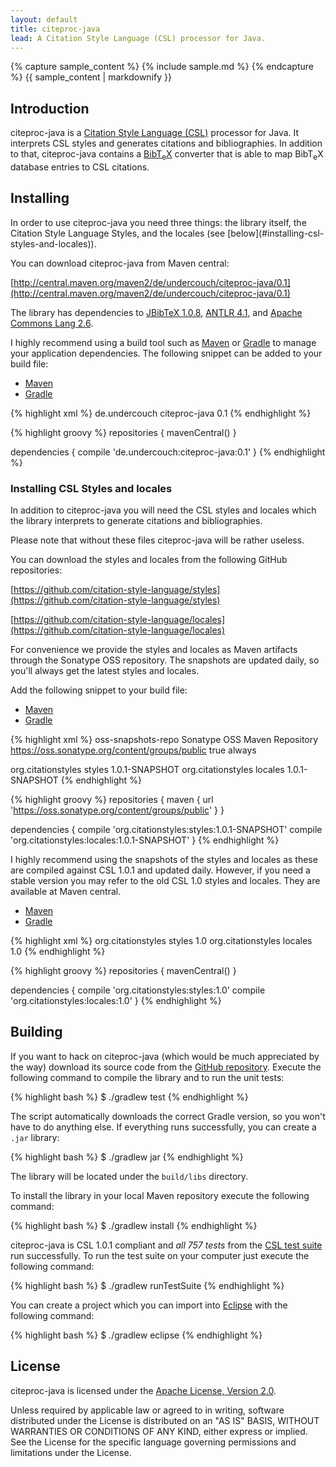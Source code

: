 ```yaml
---
layout: default
title: citeproc-java
lead: A Citation Style Language (CSL) processor for Java.
---
```


<div class="sample">
{% capture sample_content %}
{% include sample.md %}
{% endcapture %}
{{ sample_content | markdownify }}
</div>

Introduction
------------

citeproc-java is a [Citation Style Language (CSL)](http://citationstyles.org/)
processor for Java. It interprets CSL styles and generates citations and
bibliographies. In addition to that, citeproc-java contains a
[Bib<span class="tex">T<sub>e</sub>X</span>](http://www.bibtex.org/) converter that is able to map Bib<span class="tex">T<sub>e</sub>X</span>
database entries to CSL citations.

Installing
----------

<div class="alert alert-success" markdown="1">
In order to use citeproc-java you need three things: the library itself,
the Citation Style Language Styles, and the locales (see [below](#installing-csl-styles-and-locales)).
</div>

You can download citeproc-java from Maven central:

[http://central.maven.org/maven2/de/undercouch/citeproc-java/0.1](http://central.maven.org/maven2/de/undercouch/citeproc-java/0.1)

The library has dependencies to [JBibTeX 1.0.8](https://code.google.com/p/java-bibtex/),
[ANTLR 4.1](http://www.antlr.org/), and [Apache Commons Lang 2.6](http://commons.apache.org/proper/commons-lang/).

I highly recommend using a build tool such as [Maven](http://maven.apache.org/)
or [Gradle](http://www.gradle.org/) to manage your application dependencies.
The following snippet can be added to your build file:

<ul class="nav nav-tabs" id="installing-tab">
  <li class="active"><a href="#installing-maven" data-toggle="tab" class="no-scroll">Maven</a></li>
  <li><a href="#installing-gradle" data-toggle="tab" class="no-scroll">Gradle</a></li>
</ul>

<div class="tab-content">

<div class="tab-pane active" id="installing-maven">

{% highlight xml %}
<dependencies>
  <dependency>
    <groupId>de.undercouch</groupId>
    <artifactId>citeproc-java</artifactId>
    <version>0.1</version>
  </dependency>
</dependencies>
{% endhighlight %}

</div> <!-- tab-pane installing-maven -->

<div class="tab-pane" id="installing-gradle">

{% highlight groovy %}
repositories {
    mavenCentral()
}

dependencies {
    compile 'de.undercouch:citeproc-java:0.1'
}
{% endhighlight %}

</div> <!-- tab-pane installing-gradle -->

</div> <!-- tab-content -->

### Installing CSL Styles and locales

In addition to citeproc-java you will need the CSL styles and locales which
the library interprets to generate citations and bibliographies.

<div class="alert alert-success" markdown="1">
Please note that without these files citeproc-java will be rather useless.
</div>

You can download the styles and locales from the following GitHub repositories:

[https://github.com/citation-style-language/styles](https://github.com/citation-style-language/styles)

[https://github.com/citation-style-language/locales](https://github.com/citation-style-language/locales)

For convenience we provide the styles and locales as Maven artifacts through
the Sonatype OSS repository. The snapshots are updated daily, so you'll always
get the latest styles and locales.

Add the following snippet to your build file:

<ul class="nav nav-tabs" id="installing-csl-snapshots-tab">
  <li class="active"><a href="#installing-csl-snapshots-maven" data-toggle="tab" class="no-scroll">Maven</a></li>
  <li><a href="#installing-csl-snapshots-gradle" data-toggle="tab" class="no-scroll">Gradle</a></li>
</ul>

<div class="tab-content">

<div class="tab-pane active" id="installing-csl-snapshots-maven">

{% highlight xml %}
<repositories>
  <repository>
    <id>oss-snapshots-repo</id>
    <name>Sonatype OSS Maven Repository</name>
    <url>https://oss.sonatype.org/content/groups/public</url>
    <snapshots>
      <enabled>true</enabled>
      <updatePolicy>always</updatePolicy>
    </snapshots>
  </repository>
</repositories>

<dependencies>
  <dependency>
    <groupId>org.citationstyles</groupId>
    <artifactId>styles</artifactId>
    <version>1.0.1-SNAPSHOT</version>
  </dependency>
  <dependency>
    <groupId>org.citationstyles</groupId>
    <artifactId>locales</artifactId>
    <version>1.0.1-SNAPSHOT</version>
  </dependency>
</dependencies>
{% endhighlight %}

</div> <!-- tab-pane installing-csl-snapshots-maven -->

<div class="tab-pane" id="installing-csl-snapshots-gradle">

{% highlight groovy %}
repositories {
    maven {
        url 'https://oss.sonatype.org/content/groups/public'
    }
}

dependencies {
    compile 'org.citationstyles:styles:1.0.1-SNAPSHOT'
    compile 'org.citationstyles:locales:1.0.1-SNAPSHOT'
}
{% endhighlight %}

</div> <!-- tab-pane installing-csl-snapshots-gradle -->

</div> <!-- tab-content -->

I highly recommend using the snapshots of the styles and locales as
these are compiled against CSL 1.0.1 and updated daily. However, if
you need a stable version you may refer to the old CSL 1.0 styles and
locales. They are available at Maven central.

<ul class="nav nav-tabs" id="installing-csl-tab">
  <li class="active"><a href="#installing-csl-maven" data-toggle="tab" class="no-scroll">Maven</a></li>
  <li><a href="#installing-csl-gradle" data-toggle="tab" class="no-scroll">Gradle</a></li>
</ul>

<div class="tab-content">

<div class="tab-pane active" id="installing-csl-maven">

{% highlight xml %}
<dependencies>
  <dependency>
    <groupId>org.citationstyles</groupId>
    <artifactId>styles</artifactId>
    <version>1.0</version>
  </dependency>
  <dependency>
    <groupId>org.citationstyles</groupId>
    <artifactId>locales</artifactId>
    <version>1.0</version>
  </dependency>
</dependencies>
{% endhighlight %}

</div> <!-- tab-pane installing-csl-maven -->

<div class="tab-pane" id="installing-csl-gradle">

{% highlight groovy %}
repositories {
    mavenCentral()
}

dependencies {
    compile 'org.citationstyles:styles:1.0'
    compile 'org.citationstyles:locales:1.0'
}
{% endhighlight %}

</div> <!-- tab-pane installing-csl-gradle -->

</div> <!-- tab-content -->

Building
--------

If you want to hack on citeproc-java (which would be much appreciated
by the way) download its source code from the
[GitHub repository](https://github.com/michel-kraemer/citeproc-java).
Execute the following command to compile the library and to run the
unit tests:

{% highlight bash %}
$ ./gradlew test
{% endhighlight %}

The script automatically downloads the correct Gradle version, so you
won't have to do anything else. If everything runs successfully, you
can create a `.jar` library:

{% highlight bash %}
$ ./gradlew jar
{% endhighlight %}

The library will be located under the ``build/libs`` directory.

To install the library in your local Maven repository execute the
following command:

{% highlight bash %}
$ ./gradlew install
{% endhighlight %}

citeproc-java is CSL 1.0.1 compliant and *all 757 tests* from the
[CSL test suite](https://bitbucket.org/bdarcus/citeproc-test) run
successfully. To run the test suite on your computer just execute the
following command:

{% highlight bash %}
$ ./gradlew runTestSuite
{% endhighlight %}

You can create a project which you can import into
[Eclipse](http://www.eclipse.org) with the following command:

{% highlight bash %}
$ ./gradlew eclipse
{% endhighlight %}

License
-------

citeproc-java is licensed under the
[Apache License, Version 2.0](http://www.apache.org/licenses/LICENSE-2.0).

Unless required by applicable law or agreed to in writing, software
distributed under the License is distributed on an "AS IS" BASIS,
WITHOUT WARRANTIES OR CONDITIONS OF ANY KIND, either express or implied.
See the License for the specific language governing permissions and
limitations under the License.

